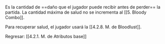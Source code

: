 
Es la cantidad de ==daño que el jugador puede recibir antes de perder== la partida. La cantidad máxima de salud no se incrementa al [[5. Bloody Combo]].

Para recuperar salud, el jugador usará la [[4.2.8. M. de Bloodlust]].


Regresar: [[4.2.1. M. de Atributos base]]